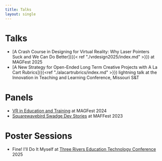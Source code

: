 ```yaml
---
title: Talks
layout: single
---
```

# Talks
- [A Crash Course in Designing for Virtual Reality: Why Laser Pointers Suck and We Can Do Better]({{< ref "./vrdesign2025/index.md" >}}) at MAGFest 2025
- [A New Strategy for Open-Ended Long Term Creative Projects with A La Cart Rubrics]({{<ref "./alacartrubrics/index.md" >}}) lightning talk at the Innovation in Teaching and Learning Conference, Missouri S&T
# Panels
- [VR in Education and Training](https://hdyar.com/blog/posts/vr-in-education-talk/) at MAGFest 2024
- [Squarewavebird Swadge Dev Stories](https://hdyar.com/blog/posts/swadge-developer-panel/) at MAFFest 2023

# Poster Sessions
- Fine! I'll Do It Myself at [Three Rivers Education Technology Conference](https://www.pghtech.org/events/TRETC_2025) 2025
